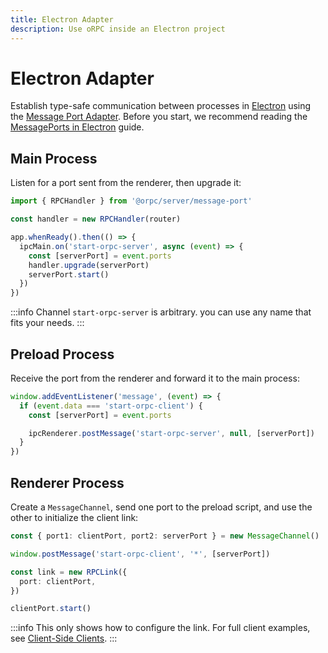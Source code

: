 ```yaml
---
title: Electron Adapter
description: Use oRPC inside an Electron project
---
```


# Electron Adapter

Establish type-safe communication between processes in [Electron](https://www.electronjs.org/) using the [Message Port Adapter](/docs/adapters/message-port). Before you start, we recommend reading the [MessagePorts in Electron](https://www.electronjs.org/docs/latest/tutorial/message-ports) guide.

## Main Process

Listen for a port sent from the renderer, then upgrade it:

```ts
import { RPCHandler } from '@orpc/server/message-port'

const handler = new RPCHandler(router)

app.whenReady().then(() => {
  ipcMain.on('start-orpc-server', async (event) => {
    const [serverPort] = event.ports
    handler.upgrade(serverPort)
    serverPort.start()
  })
})
```

:::info
Channel `start-orpc-server` is arbitrary. you can use any name that fits your needs.
:::

## Preload Process

Receive the port from the renderer and forward it to the main process:

```ts
window.addEventListener('message', (event) => {
  if (event.data === 'start-orpc-client') {
    const [serverPort] = event.ports

    ipcRenderer.postMessage('start-orpc-server', null, [serverPort])
  }
})
```

## Renderer Process

Create a `MessageChannel`, send one port to the preload script, and use the other to initialize the client link:

```ts
const { port1: clientPort, port2: serverPort } = new MessageChannel()

window.postMessage('start-orpc-client', '*', [serverPort])

const link = new RPCLink({
  port: clientPort,
})

clientPort.start()
```

:::info
This only shows how to configure the link. For full client examples, see [Client-Side Clients](/docs/client/client-side).
:::
